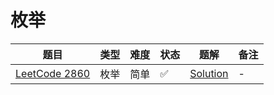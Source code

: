 # 枚举

| 题目                                                           | 类型 | 难度 | 状态 | 题解                                  | 备注 |
|--------------------------------------------------------------|----|----|----|-------------------------------------|----|
| [LeetCode 2860](https://leetcode.cn/problems/happy-students) | 枚举 | 简单 | ✅  | [Solution](ACM-题解-LeetCode-2860.md) | -  |

